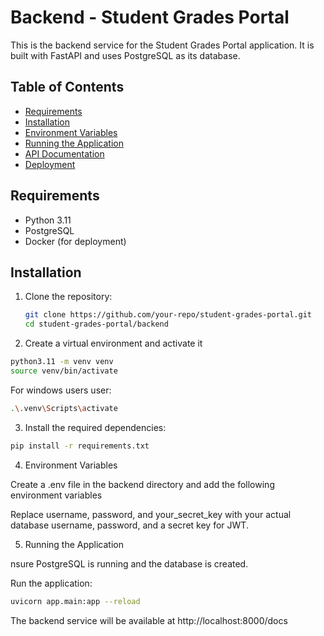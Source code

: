# Backend - Student Grades Portal

This is the backend service for the Student Grades Portal application. It is built with FastAPI and uses PostgreSQL as its database.

## Table of Contents

- [Requirements](#requirements)
- [Installation](#installation)
- [Environment Variables](#environment-variables)
- [Running the Application](#running-the-application)
- [API Documentation](#api-documentation)
- [Deployment](#deployment)

## Requirements

- Python 3.11
- PostgreSQL
- Docker (for deployment)

## Installation

1. Clone the repository:

   ```bash
   git clone https://github.com/your-repo/student-grades-portal.git
   cd student-grades-portal/backend
   ```

2. Create a virtual environment and activate it

```bash
python3.11 -m venv venv
source venv/bin/activate
```

For windows users user:

```bash
.\.venv\Scripts\activate
```

3. Install the required dependencies:

```bash
pip install -r requirements.txt
```

4. Environment Variables

Create a .env file in the backend directory and add the following environment variables

Replace username, password, and your_secret_key with your actual database username, password, and a secret key for JWT.

5. Running the Application

nsure PostgreSQL is running and the database is created.

Run the application:

```bash
uvicorn app.main:app --reload
```

The backend service will be available at http://localhost:8000/docs
